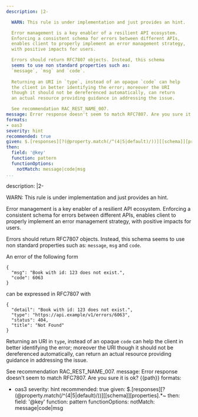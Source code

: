 ```yaml
---
description: |2-

  WARN: This rule is under implementation and just provides an hint.

  Error management is a key enabler of a resilient API ecosystem.
  Enforcing a consistent schema for errors between different APIs,
  enables client to properly implement an error management strategy,
  with positive impacts for users.

  Errors should return RFC7807 objects. Instead, this schema
  seems to use non standard properties such as:
  `message`, `msg` and `code`.
  
  Returning an URI in `type`, instead of an opaque `code` can help
  the client in better identifying the error; moreover the URI
  though it should not be dereferenced automatically, can return
  an actual resource providing guidance in addressing the issue.

  See recommendation RAC_REST_NAME_007.
message: Error response doesn't seem to match RFC7807. Are you sure it is ok? {{path}}
formats:
- oas3
severity: hint
recommended: true
given: $.[responses][?(@property.match(/^(4|5|default)/))][[schema]][properties].*~
then:
  field: '@key'
  function: pattern
  functionOptions:
    notMatch: message|code|msg
...
```

description: |2-

  WARN: This rule is under implementation and just provides an hint.

  Error management is a key enabler of a resilient API ecosystem.
  Enforcing a consistent schema for errors between different APIs,
  enables client to properly implement an error management strategy,
  with positive impacts for users.

  Errors should return RFC7807 objects. Instead, this schema
  seems to use non standard properties such as:
  `message`, `msg` and `code`.

  An error of the following form

  ```
  {
    "msg": "Book with id: 123 does not exist.",
    "code": 6063
  }
  ```

  can be expressed in RFC7807 with

  ```
  {
    "detail": "Book with id: 123 does not exist.",
    "type": "https://api.example/v1/errors/6063",
    "status": 404,
    "title": "Not Found"
  }
  ```

  Returning an URI in `type`, instead of an opaque `code` can help
  the client in better identifying the error; moreover the URI
  though it should not be dereferenced automatically, can return
  an actual resource providing guidance in addressing the issue.

  See recommendation RAC_REST_NAME_007.
message: Error response doesn't seem to match RFC7807. Are you sure it is ok? {{path}}
formats:
- oas3
severity: hint
recommended: true
given: $.[responses][?(@property.match(/^(4|5|default)/))][[schema]][properties].*~
then:
  field: '@key'
  function: pattern
  functionOptions:
    notMatch: message|code|msg